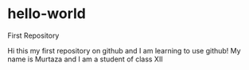 # hello-world
First Repository

Hi this my first repository on github and I am learning to use github!
My name is Murtaza and I am a student of class XII
